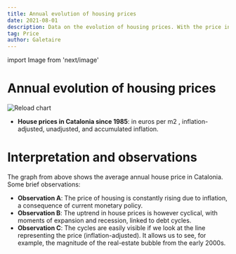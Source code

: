 ```yaml
---
title: Annual evolution of housing prices
date: 2021-08-01
description: Data on the evolution of housing prices. With the price in euros per m2 adjusted for inflation, unadjusted, and with the sum in euros of accumulated inflation.
tag: Price
author: Galetaire
---
```


import Image from 'next/image'

# Annual evolution of housing prices

<Image
  src="/images/preuhistoric.png"
  alt="Reload chart"
  width={1382}
  height={589}
  priority
  className="next-image"
/>

- **House prices in Catalonia since 1985**: in euros per m2 , inflation-adjusted, unadjusted, and accumulated inflation.

# Interpretation and observations

The graph from above shows the average annual house price in Catalonia. Some brief observations:

- **Observation A**: The price of housing is constantly rising due to inflation, a consequence of current monetary policy.
- **Observation B**: The uptrend in house prices is however cyclical, with moments of expansion and recession, linked to debt cycles.
- **Observation C**: The cycles are easily visible if we look at the line representing the price (inflation-adjusted). It allows us to see, for example, the magnitude of the real-estate bubble from the early 2000s.
